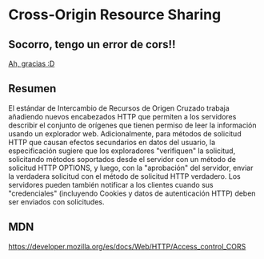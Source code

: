 # Cross-Origin Resource Sharing


## Socorro, tengo un error de cors!! 

[Ah, gracias :D](https://enable-cors.org/server_php.html)



## Resumen

El estándar de Intercambio de Recursos de Origen Cruzado trabaja añadiendo nuevos encabezados HTTP que permiten a los servidores describir el conjunto de orígenes que tienen permiso de leer la información usando un explorador web.  Adicionalmente, para métodos de solicitud HTTP que causan efectos secundarios en datos del usuario, la especificación sugiere que los exploradores "verifiquen" la solicitud, solicitando métodos soportados desde el servidor con un método de solicitud HTTP OPTIONS, y luego, con la "aprobación" del servidor, enviar la verdadera solicitud con el método de solicitud HTTP verdadero. Los servidores pueden también notificar a los clientes cuando sus "credenciales" (incluyendo Cookies y datos de autenticación HTTP) deben ser enviados con solicitudes.

## MDN

https://developer.mozilla.org/es/docs/Web/HTTP/Access_control_CORS

